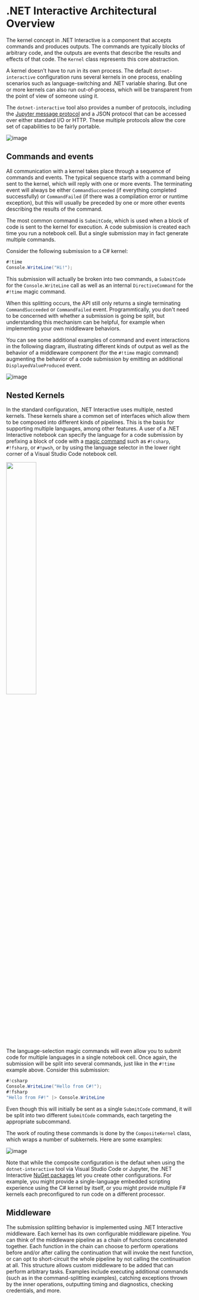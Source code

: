 # .NET Interactive Architectural Overview 

The kernel concept in .NET Interactive is a component that accepts commands and produces outputs. The commands are  typically blocks of arbitrary code, and the outputs are events that describe the results and effects of that code. The `Kernel` class represents this core abstraction.

A kernel doesn't have to run in its own process. The default `dotnet-interactive` configuration runs several kernels in one process, enabling scenarios such as language-switching and .NET variable sharing. But one or more kernels can also run out-of-process, which will be transparent from the point of view of someone using it.

The `dotnet-interactive` tool also provides a number of protocols, including the [Jupyter message protocol](https://jupyter-client.readthedocs.io/en/stable/messaging.html) and a JSON protocol that can be accessed over either standard I/O or HTTP. These multiple protocols allow the core set of capabilities to be fairly portable.

![image](https://user-images.githubusercontent.com/547415/89247745-ddd02980-d5c2-11ea-8b56-3e215080f1c8.png)


## Commands and events

All communication with a kernel takes place through a sequence of commands and events. The typical sequence starts with a command being sent to the kernel, which will reply with one or more events. The terminating event will always be either `CommandSucceeded` (if everything completed successfully) or `CommandFailed` (if there was a compilation error or runtime exception), but this will usually be preceded by one or more other events describing the results of the command. 

The most common command is `SubmitCode`, which is used when a block of code is sent to the kernel for execution. A code submission is created each time you run a notebook cell. But a single submission may in fact generate multiple commands.

Consider the following submission to a C# kernel:

```csharp
#!time
Console.WriteLine("Hi!");
```

This submission will actually be broken into two commands, a `SubmitCode` for the `Console.WriteLine` call as well as an internal `DirectiveCommand` for the `#!time` magic command. 

When this splitting occurs, the API still only returns a single terminating `CommandSucceeded` or `CommandFailed` event. Programmtically, you don't need to be concerned with whether a submission is going be split, but understanding this mechanism can be helpful, for example when implementing your own middleware behaviors.

You can see some additional examples of command and event interactions in the following diagram, illustrating different kinds of output as well as the behavior of a middleware component (for the `#!time` magic command) augmenting the behavior of a code submission by emitting an additional `DisplayedValueProduced` event.

![image](https://user-images.githubusercontent.com/547415/85328568-ce1eda80-b485-11ea-8d6e-a821dfe5db62.png)

## Nested Kernels

In the standard configuration, .NET Interactive uses multiple, nested kernels. These kernels share a common set of interfaces which allow them to be composed into different kinds of pipelines. This is the basis for supporting multiple languages, among other features. A user of a .NET Interactive notebook can specify the language for a code submission by prefixing a block of code with a [magic command](magic-commands.md) such as `#!csharp`, `#!fsharp`, or `#!pwsh`, or by using the language selector in the lower right corner of a Visual Studio Code notebook cell.

<img src="https://user-images.githubusercontent.com/547415/82159474-276e6b00-9843-11ea-8ec0-f3f5bcee7547.png" width="40%">

The language-selection magic commands will even allow you to submit code for multiple languages in a single notebook cell. Once again, the submission will be split into several commands, just like in the `#!time` example above. Consider this submission:

```csharp
#!csharp
Console.WriteLine("Hello from C#!");
#!fsharp
"Hello from F#!" |> Console.WriteLine
```

Even though this will initially be sent as a single `SubmitCode` command, it will be split into two different `SubmitCode` commands, each targeting the appropriate subcommand.

The work of routing these commands is done by the `CompositeKernel` class, which wraps a number of subkernels. Here are some examples: 

![image](https://user-images.githubusercontent.com/547415/85328679-ff97a600-b485-11ea-839c-ebc65b0f6472.png)

Note that while the composite configuration is the defaut when using the `dotnet-interactive` tool via Visual Studio Code or Jupyter, the .NET Interactive [NuGet packages](../README.md#Packages) let you create other configurations. For example, you might provide a single-language embedded scripting experience using the C# kernel by itself, or you might provide multiple F# kernels each preconfigured to run code on a different processor.

## Middleware

The submission splitting behavior is implemented using .NET Interactive middleware. Each kernel has its own configurable middleware pipeline. You can think of the middleware pipeline as a chain of functions concatenated together. Each function in the chain can choose to perform operations before and/or after calling the continuation that will invoke the next function, or can opt to short-circuit the whole pipeline by not calling the continuation at all. This structure allows custom middleware to be added that can perform arbitrary tasks. Examples include executing additional commands (such as in the command-splitting examples), catching exceptions thrown by the inner operations, outputting timing and diagnostics, checking credentials, and more.

